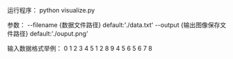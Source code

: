 
运行程序：
python visualize.py

参数：
--filename {数据文件路径} default:'./data.txt'
--output {输出图像保存文件路径} default:'./ouput.png'

输入数据格式举例：
0 1 2 3 4 5
1 2 8 9
4 5 6
5 6 7 8